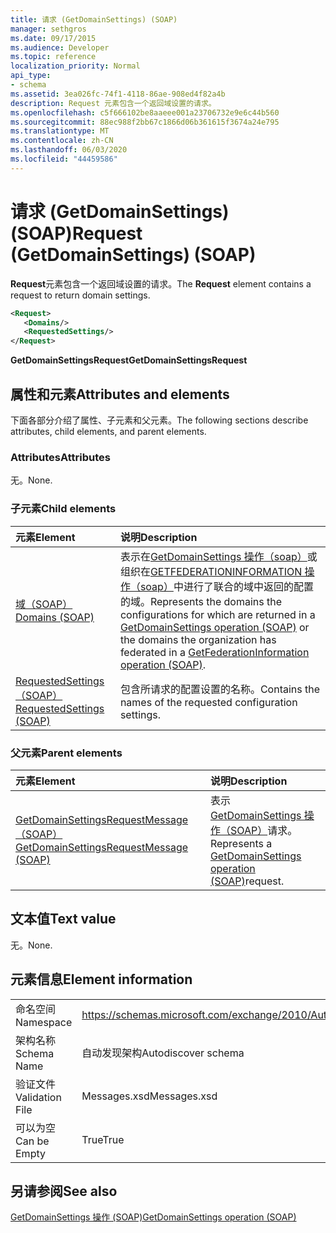 ```yaml
---
title: 请求 (GetDomainSettings) (SOAP)
manager: sethgros
ms.date: 09/17/2015
ms.audience: Developer
ms.topic: reference
localization_priority: Normal
api_type:
- schema
ms.assetid: 3ea026fc-74f1-4118-86ae-908ed4f82a4b
description: Request 元素包含一个返回域设置的请求。
ms.openlocfilehash: c5f666102be8aaeee001a23706732e9e6c44b560
ms.sourcegitcommit: 88ec988f2bb67c1866d06b361615f3674a24e795
ms.translationtype: MT
ms.contentlocale: zh-CN
ms.lasthandoff: 06/03/2020
ms.locfileid: "44459586"
---
```

# <a name="request-getdomainsettings-soap"></a><span data-ttu-id="38bf6-103">请求 (GetDomainSettings) (SOAP)</span><span class="sxs-lookup"><span data-stu-id="38bf6-103">Request (GetDomainSettings) (SOAP)</span></span>

<span data-ttu-id="38bf6-104">**Request**元素包含一个返回域设置的请求。</span><span class="sxs-lookup"><span data-stu-id="38bf6-104">The **Request** element contains a request to return domain settings.</span></span> 
  
```xml
<Request>
   <Domains/>
   <RequestedSettings/>
</Request>
```

 <span data-ttu-id="38bf6-105">**GetDomainSettingsRequest**</span><span class="sxs-lookup"><span data-stu-id="38bf6-105">**GetDomainSettingsRequest**</span></span>
## <a name="attributes-and-elements"></a><span data-ttu-id="38bf6-106">属性和元素</span><span class="sxs-lookup"><span data-stu-id="38bf6-106">Attributes and elements</span></span>

<span data-ttu-id="38bf6-107">下面各部分介绍了属性、子元素和父元素。</span><span class="sxs-lookup"><span data-stu-id="38bf6-107">The following sections describe attributes, child elements, and parent elements.</span></span>
  
### <a name="attributes"></a><span data-ttu-id="38bf6-108">Attributes</span><span class="sxs-lookup"><span data-stu-id="38bf6-108">Attributes</span></span>

<span data-ttu-id="38bf6-109">无。</span><span class="sxs-lookup"><span data-stu-id="38bf6-109">None.</span></span>
  
### <a name="child-elements"></a><span data-ttu-id="38bf6-110">子元素</span><span class="sxs-lookup"><span data-stu-id="38bf6-110">Child elements</span></span>

|<span data-ttu-id="38bf6-111">**元素**</span><span class="sxs-lookup"><span data-stu-id="38bf6-111">**Element**</span></span>|<span data-ttu-id="38bf6-112">**说明**</span><span class="sxs-lookup"><span data-stu-id="38bf6-112">**Description**</span></span>|
|:-----|:-----|
|[<span data-ttu-id="38bf6-113">域（SOAP）</span><span class="sxs-lookup"><span data-stu-id="38bf6-113">Domains (SOAP)</span></span>](domains-soap.md) <br/> |<span data-ttu-id="38bf6-114">表示在[GetDomainSettings 操作（soap）](getdomainsettings-operation-soap.md)或组织在[GETFEDERATIONINFORMATION 操作（soap）](getfederationinformation-operation-soap.md)中进行了联合的域中返回的配置的域。</span><span class="sxs-lookup"><span data-stu-id="38bf6-114">Represents the domains the configurations for which are returned in a [GetDomainSettings operation (SOAP)](getdomainsettings-operation-soap.md) or the domains the organization has federated in a [GetFederationInformation operation (SOAP)](getfederationinformation-operation-soap.md).</span></span>  <br/> |
|[<span data-ttu-id="38bf6-115">RequestedSettings （SOAP）</span><span class="sxs-lookup"><span data-stu-id="38bf6-115">RequestedSettings (SOAP)</span></span>](requestedsettings-soap.md) <br/> |<span data-ttu-id="38bf6-116">包含所请求的配置设置的名称。</span><span class="sxs-lookup"><span data-stu-id="38bf6-116">Contains the names of the requested configuration settings.</span></span>  <br/> |
   
### <a name="parent-elements"></a><span data-ttu-id="38bf6-117">父元素</span><span class="sxs-lookup"><span data-stu-id="38bf6-117">Parent elements</span></span>

|<span data-ttu-id="38bf6-118">**元素**</span><span class="sxs-lookup"><span data-stu-id="38bf6-118">**Element**</span></span>|<span data-ttu-id="38bf6-119">**说明**</span><span class="sxs-lookup"><span data-stu-id="38bf6-119">**Description**</span></span>|
|:-----|:-----|
|[<span data-ttu-id="38bf6-120">GetDomainSettingsRequestMessage （SOAP）</span><span class="sxs-lookup"><span data-stu-id="38bf6-120">GetDomainSettingsRequestMessage (SOAP)</span></span>](getdomainsettingsrequestmessage-soap.md) <br/> |<span data-ttu-id="38bf6-121">表示[GetDomainSettings 操作（SOAP）](getdomainsettings-operation-soap.md)请求。</span><span class="sxs-lookup"><span data-stu-id="38bf6-121">Represents a [GetDomainSettings operation (SOAP)](getdomainsettings-operation-soap.md)request.</span></span>  <br/> |
   
## <a name="text-value"></a><span data-ttu-id="38bf6-122">文本值</span><span class="sxs-lookup"><span data-stu-id="38bf6-122">Text value</span></span>

<span data-ttu-id="38bf6-123">无。</span><span class="sxs-lookup"><span data-stu-id="38bf6-123">None.</span></span>
  
## <a name="element-information"></a><span data-ttu-id="38bf6-124">元素信息</span><span class="sxs-lookup"><span data-stu-id="38bf6-124">Element information</span></span>

|||
|:-----|:-----|
|<span data-ttu-id="38bf6-125">命名空间</span><span class="sxs-lookup"><span data-stu-id="38bf6-125">Namespace</span></span>  <br/> |https://schemas.microsoft.com/exchange/2010/Autodiscover  <br/> |
|<span data-ttu-id="38bf6-126">架构名称</span><span class="sxs-lookup"><span data-stu-id="38bf6-126">Schema Name</span></span>  <br/> |<span data-ttu-id="38bf6-127">自动发现架构</span><span class="sxs-lookup"><span data-stu-id="38bf6-127">Autodiscover schema</span></span>  <br/> |
|<span data-ttu-id="38bf6-128">验证文件</span><span class="sxs-lookup"><span data-stu-id="38bf6-128">Validation File</span></span>  <br/> |<span data-ttu-id="38bf6-129">Messages.xsd</span><span class="sxs-lookup"><span data-stu-id="38bf6-129">Messages.xsd</span></span>  <br/> |
|<span data-ttu-id="38bf6-130">可以为空</span><span class="sxs-lookup"><span data-stu-id="38bf6-130">Can be Empty</span></span>  <br/> |<span data-ttu-id="38bf6-131">True</span><span class="sxs-lookup"><span data-stu-id="38bf6-131">True</span></span>  <br/> |
   
## <a name="see-also"></a><span data-ttu-id="38bf6-132">另请参阅</span><span class="sxs-lookup"><span data-stu-id="38bf6-132">See also</span></span>



[<span data-ttu-id="38bf6-133">GetDomainSettings 操作 (SOAP)</span><span class="sxs-lookup"><span data-stu-id="38bf6-133">GetDomainSettings operation (SOAP)</span></span>](getdomainsettings-operation-soap.md)

